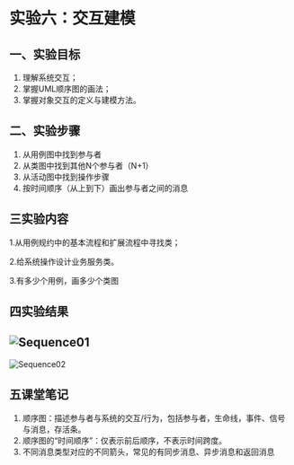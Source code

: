 # 实验六：交互建模
## 一、实验目标
1. 理解系统交互；
2. 掌握UML顺序图的画法；
3. 掌握对象交互的定义与建模方法。

## 二、实验步骤
1. 从用例图中找到参与者  
2. 从类图中找到其他N个参与者（N+1）  
3. 从活动图中找到操作步骤  
4. 按时间顺序（从上到下）画出参与者之间的消息

## 三实验内容

1.从用例规约中的基本流程和扩展流程中寻找类；

2.给系统操作设计业务服务类。

3.有多少个用例，画多少个类图

## 四实验结果



## ![Sequence01](/Users/dingyunxin/Desktop/1714080902505/uml-modeling-2020/students/1714080902505/Sequence01.png)

![Sequence02](/Users/dingyunxin/Desktop/1714080902505/uml-modeling-2020/students/1714080902505/Sequence02.png)

## 五课堂笔记





1.  顺序图：描述参与者与系统的交互/行为，包括参与者，生命线，事件、信号与消息，存活条。
2.  顺序图的“时间顺序”：仅表示前后顺序，不表示时间跨度。
3.  不同消息类型对应的不同箭头，常见的有同步消息、异步消息和返回消息
